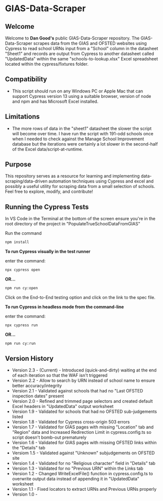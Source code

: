 # GIAS-Data-Scraper

## Welcome

Welcome to **Dan Good's** public GIAS-Data-Scraper repository. The GIAS-Data-Scraper scrapes data from the GIAS and OFSTED websites using Cypress to read school URNs input from a "School" column in the datasheet "Sheet1" and records are output from Cypress to another datasheet called "UpdatedData" within the same "schools-to-lookup.xlsx" Excel spreadsheet located within the cypress/fixtures folder.

## Compatibility

- This script should run on any Windows PC or Apple Mac that can support Cypress version 13 using a suitable browser, version of node and npm and has Microsoft Excel installed.


## Limitations

- The more rows of data in the "sheet1" datasheet the slower the script will become over time.  I have run the script with 191-odd schools once when I needed to check against the Manage School Improvement database but the iterations were certainly a lot slower in the second-half of the Excel data/script-at-runtime.


## Purpose

This repository serves as a resource for learning and implementing data-scraping/data-driven automation techniques using Cypress and excel and possibly a useful utility for scraping data from a small selection of schools. Feel free to explore, modify, and contribute!



## Running the Cypress Tests

In VS Code in the Terminal at the bottom of the screen ensure you're in the root directory of the project in "PopulateTrueSchoolDataFromGIAS"

Run the command

``` bash
npm install
```

**To run Cypress visually in the test runner** 

enter the command:

```bash
npx cypress open
```

**OR...**

```bash
npm run cy:open
```

Click on the End-to-End testing option and click on the link to the spec file.

**To run Cypress in headless mode from the command-line** 

enter the command:

```bash
npx cypress run
```

**OR...**

```bash
npm run cy:run
```



## Version History

- Version 2.3 - (Current) - Introduced (quick-and-dirty) waiting at the end of each iteration so that the WAF isn't triggered
- Version 2.2 - Allow to search by URN instead of school name to ensure better accuracy/integrity
- Version 2.1 - Validated against schools that had no "Last OFSTED inspection dates" present
- Version 2.0 - Refined and trimmed page selectors and created default Excel headers in "UpdatedData" output worksheet
- Version 1.9 - Validated for schools that had no OFSTED sub-judgements listed
- Version 1.8 - Validated for Cypress cross-origin 503 errors
- Version 1.7 - Validated for GIAS pages with missing "Location" tab and "Region" data and Increased Redirection Limit in cypress.config.ts so script doesn't bomb-out prematurely
- Version 1.6 - Validated for GIAS pages with missing OFSTED links within the "Details" tab
- Versiom 1.5 - Validated against "Unknown" subjudgements on OFSTED site
- Version 1.4 - Validated for no "Religious character" field in "Details" tab
- Version 1.3 - Validated for no "Previous URN" within the Links tab
- Version 1.2 - Changed WriteExcelFile() function in cypress.config.ts to overwrite output data instead of appending it in "UpdatedData" worksheet
- Version 1.1 - Fixed locators to extract URNs and Previous URNs properly
- Version 1.0 - 

